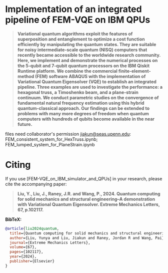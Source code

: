 # Implementation of an integrated pipeline of FEM-VQE on IBM QPUs
> **Variational quantum algorithms exploit the features of superposition and entanglement to optimize a cost function efficiently by manipulating the quantum states. They are suitable for noisy intermediate-scale quantum (NISQ) computers that recently became accessible to the worldwide research community. Here, we implement and demonstrate the numerical processes on the 5-qubit and 7-qubit quantum processors on the IBM Qiskit Runtime platform. We combine the commercial finite-element-method (FEM) software ABAQUS with the implementation of Variational Quantum Eigensolver (VQE) to establish an integrated pipeline. Three examples are used to investigate the performance: a hexagonal truss, a Timoshenko beam, and a plane-strain continuum. We conduct parametric studies on the convergence of fundamental natural frequency estimation using this hybrid quantum-classical approach. Our findings can be extended to problems with many more degrees of freedom when quantum computers with hundreds of qubits become available in the near future.**

files need collaborator's permission jiakun@seas.upenn.edu: FEM_consistent_system_for_HexTruss.ipynb; FEM_lumped_system_for_PlaneStrain.ipynb

# Citing
If you use [FEM-VQE_on_IBM_simulator_and_QPUs] in your research, please cite the accompanying paper:

> **Liu, Y., Liu, J., Raney, J.R. and Wang, P., 2024. Quantum computing for solid mechanics and structural engineering–A demonstration with Variational Quantum Eigensolver. Extreme Mechanics Letters, 67, p.102117.**

**BibTeX:**
```bibtex
@article{liu2024quantum,
  title={Quantum computing for solid mechanics and structural engineering--A demonstration with Variational Quantum Eigensolver},
  author={Liu, Yunya and Liu, Jiakun and Raney, Jordan R and Wang, Pai},
  journal={Extreme Mechanics Letters},
  volume={67},
  pages={102117},
  year={2024},
  publisher={Elsevier}
}
